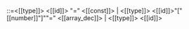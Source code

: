 ::=<[[type]]> <[[id]]> "=" <[[const]]> | <[[type]]> <[[id]]>"\["[[number]]"]""=" <[[array_dec]]> | <[[type]]> <[[id]]> 